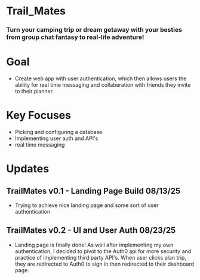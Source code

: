 # Trail_Mates
### Turn your camping trip or dream getaway with your besties from group chat fantasy to real-life adventure!

# Goal
* Create web app with user authentication, which then allows users the ability for real time messaging and collaberation with friends they invite to their planner.

# Key Focuses
* Picking and configuring a database
* Implementing user auth and API's
* real time messaging

# Updates
## TrailMates v0.1 - Landing Page Build 08/13/25
* Trying to achieve nice landing page and some sort of user authentication

## TrailMates v0.2 - UI and User Auth 08/23/25
* Landing page is finally done! As well after implementing my own authentication, I decided to pivot to the Auth0 api for more security and practice of implementing third party API's. When user clicks plan trip, they are redirected to Auth0 to sign in then redirected to their dashboard page.
